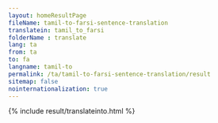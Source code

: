 ```yaml
---
layout: homeResultPage
fileName: tamil-to-farsi-sentence-translation
translatein: tamil_to_farsi
folderName : translate
lang: ta
from: ta
to: fa
langname: tamil-to
permalink: /ta/tamil-to-farsi-sentence-translation/result
sitemap: false
nointernationalization: true
---
```

{% include result/translateinto.html %}

<script src="/js/result/translation.js" data-foldername="{{page.folderName}}" data-lang="{{page.lang}}"></script>
